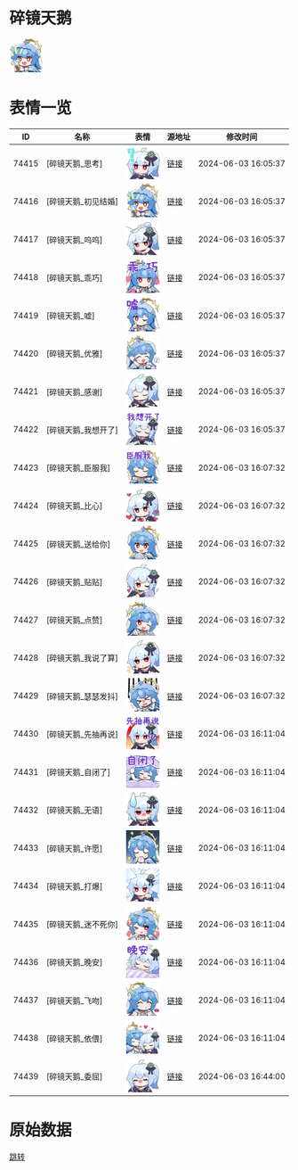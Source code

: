 # 碎镜天鹅

<img src="./cover.png" height="60" alt="cover" />

# 表情一览

|ID|名称|表情|源地址|修改时间|
|----|----|----|----|----|
|74415|[碎镜天鹅_思考]|<img src="./pic/074415_%5B碎镜天鹅_思考%5D.png" height="60" alt="思考"/>|[链接](https://i0.hdslb.com/bfs/emote/73f7d10c3a9d164a96814b5b9bc666cafe5e0b42.png)|2024-06-03 16:05:37|
|74416|[碎镜天鹅_初见结婚]|<img src="./pic/074416_%5B碎镜天鹅_初见结婚%5D.png" height="60" alt="初见结婚"/>|[链接](https://i0.hdslb.com/bfs/emote/ae9c4d1c46b6990eb54a2d243b357a59261e55e4.png)|2024-06-03 16:05:37|
|74417|[碎镜天鹅_呜呜]|<img src="./pic/074417_%5B碎镜天鹅_呜呜%5D.png" height="60" alt="呜呜"/>|[链接](https://i0.hdslb.com/bfs/emote/3ffa06e4364235e9dfd587d36fc4b7d3e2dfe49b.png)|2024-06-03 16:05:37|
|74418|[碎镜天鹅_乖巧]|<img src="./pic/074418_%5B碎镜天鹅_乖巧%5D.png" height="60" alt="乖巧"/>|[链接](https://i0.hdslb.com/bfs/emote/26a566af543943acf3245757ce7a28b7b0d5d0c0.png)|2024-06-03 16:05:37|
|74419|[碎镜天鹅_嘘]|<img src="./pic/074419_%5B碎镜天鹅_嘘%5D.png" height="60" alt="嘘"/>|[链接](https://i0.hdslb.com/bfs/emote/6a1cf1d0daf4011a48442c5eed029c98e3587cc3.png)|2024-06-03 16:05:37|
|74420|[碎镜天鹅_优雅]|<img src="./pic/074420_%5B碎镜天鹅_优雅%5D.png" height="60" alt="优雅"/>|[链接](https://i0.hdslb.com/bfs/emote/c1b08e0b66676386381e25d4504f9f83b26ee1f6.png)|2024-06-03 16:05:37|
|74421|[碎镜天鹅_感谢]|<img src="./pic/074421_%5B碎镜天鹅_感谢%5D.png" height="60" alt="感谢"/>|[链接](https://i0.hdslb.com/bfs/emote/fcb79d86c0eda839184109584fe5272da17fb4c0.png)|2024-06-03 16:05:37|
|74422|[碎镜天鹅_我想开了]|<img src="./pic/074422_%5B碎镜天鹅_我想开了%5D.png" height="60" alt="我想开了"/>|[链接](https://i0.hdslb.com/bfs/emote/67d65663c73081503cb4ddf65796808a57a21596.png)|2024-06-03 16:05:37|
|74423|[碎镜天鹅_臣服我]|<img src="./pic/074423_%5B碎镜天鹅_臣服我%5D.png" height="60" alt="臣服我"/>|[链接](https://i0.hdslb.com/bfs/emote/8af7d7019c84ccb2bfdd233b0649cfa41ddf4915.png)|2024-06-03 16:07:32|
|74424|[碎镜天鹅_比心]|<img src="./pic/074424_%5B碎镜天鹅_比心%5D.png" height="60" alt="比心"/>|[链接](https://i0.hdslb.com/bfs/emote/20ae23823c0bb13864b055ed66b49fcb57825e98.png)|2024-06-03 16:07:32|
|74425|[碎镜天鹅_送给你]|<img src="./pic/074425_%5B碎镜天鹅_送给你%5D.png" height="60" alt="送给你"/>|[链接](https://i0.hdslb.com/bfs/emote/7b7a895c846e8951a0503de22ed0358c1aa542cc.png)|2024-06-03 16:07:32|
|74426|[碎镜天鹅_贴贴]|<img src="./pic/074426_%5B碎镜天鹅_贴贴%5D.png" height="60" alt="贴贴"/>|[链接](https://i0.hdslb.com/bfs/emote/acba3974058f714d1385746ce28e94296c9a2e7f.png)|2024-06-03 16:07:32|
|74427|[碎镜天鹅_点赞]|<img src="./pic/074427_%5B碎镜天鹅_点赞%5D.png" height="60" alt="点赞"/>|[链接](https://i0.hdslb.com/bfs/emote/b4a2b1c8b86375b6152408636250e96a2a6d930b.png)|2024-06-03 16:07:32|
|74428|[碎镜天鹅_我说了算]|<img src="./pic/074428_%5B碎镜天鹅_我说了算%5D.png" height="60" alt="我说了算"/>|[链接](https://i0.hdslb.com/bfs/emote/fe169170f43f9503c47e02d22827e67c9bf3117d.png)|2024-06-03 16:07:32|
|74429|[碎镜天鹅_瑟瑟发抖]|<img src="./pic/074429_%5B碎镜天鹅_瑟瑟发抖%5D.png" height="60" alt="瑟瑟发抖"/>|[链接](https://i0.hdslb.com/bfs/emote/d5f3e2ad35ace26b7d8b31b769f0e4fb4fc08670.png)|2024-06-03 16:07:32|
|74430|[碎镜天鹅_先抽再说]|<img src="./pic/074430_%5B碎镜天鹅_先抽再说%5D.png" height="60" alt="先抽再说"/>|[链接](https://i0.hdslb.com/bfs/emote/42fbc6f5a693c0c3525a9a7d93a8297d1cfba6fe.png)|2024-06-03 16:11:04|
|74431|[碎镜天鹅_自闭了]|<img src="./pic/074431_%5B碎镜天鹅_自闭了%5D.png" height="60" alt="自闭了"/>|[链接](https://i0.hdslb.com/bfs/emote/9ee714cf505b31d69de53d6e37442bd0dcccba66.png)|2024-06-03 16:11:04|
|74432|[碎镜天鹅_无语]|<img src="./pic/074432_%5B碎镜天鹅_无语%5D.png" height="60" alt="无语"/>|[链接](https://i0.hdslb.com/bfs/emote/25909142daa30111eeb4d7a8a960ef88fac28965.png)|2024-06-03 16:11:04|
|74433|[碎镜天鹅_许愿]|<img src="./pic/074433_%5B碎镜天鹅_许愿%5D.png" height="60" alt="许愿"/>|[链接](https://i0.hdslb.com/bfs/emote/c1ae2582d04cfafca245eafdb1f710179e771d8d.png)|2024-06-03 16:11:04|
|74434|[碎镜天鹅_打爆]|<img src="./pic/074434_%5B碎镜天鹅_打爆%5D.png" height="60" alt="打爆"/>|[链接](https://i0.hdslb.com/bfs/emote/85f60ec4422549450848bc32e424994f1d079267.png)|2024-06-03 16:11:04|
|74435|[碎镜天鹅_迷不死你]|<img src="./pic/074435_%5B碎镜天鹅_迷不死你%5D.png" height="60" alt="迷不死你"/>|[链接](https://i0.hdslb.com/bfs/emote/4d044d3224300600386ecd7e9107275a1c1a5a69.png)|2024-06-03 16:11:04|
|74436|[碎镜天鹅_晚安]|<img src="./pic/074436_%5B碎镜天鹅_晚安%5D.png" height="60" alt="晚安"/>|[链接](https://i0.hdslb.com/bfs/emote/438b91753582608584c1623e6660738678467e1a.png)|2024-06-03 16:11:04|
|74437|[碎镜天鹅_飞吻]|<img src="./pic/074437_%5B碎镜天鹅_飞吻%5D.png" height="60" alt="飞吻"/>|[链接](https://i0.hdslb.com/bfs/emote/f522ff0f53c398196968cdb186bd5e9e92ba8158.png)|2024-06-03 16:11:04|
|74438|[碎镜天鹅_依偎]|<img src="./pic/074438_%5B碎镜天鹅_依偎%5D.png" height="60" alt="依偎"/>|[链接](https://i0.hdslb.com/bfs/emote/60c92761d262a940f737a2b4124a8eb73c34a878.png)|2024-06-03 16:11:04|
|74439|[碎镜天鹅_委屈]|<img src="./pic/074439_%5B碎镜天鹅_委屈%5D.png" height="60" alt="委屈"/>|[链接](https://i0.hdslb.com/bfs/emote/8eb925a98ba82bbba5d432c540aaac09e3cb87a8.png)|2024-06-03 16:44:00|

# 原始数据

[跳转](./raw.json)

